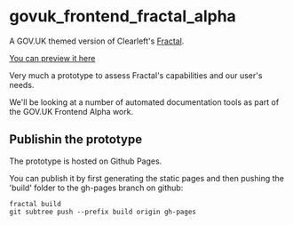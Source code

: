 # govuk_frontend_fractal_alpha

A GOV.UK themed version of Clearleft's [Fractal](http://fractal.build/).

[You can preview it here](https://alphagov.github.io/govuk_frontend_fractal_alpha)

Very much a prototype to assess Fractal's capabilities and our user's needs.

We'll be looking at a number of automated documentation tools as part of the GOV.UK Frontend Alpha work.

## Publishin the prototype

The prototype is hosted on Github Pages.

You can publish it by first generating the static pages and then pushing the 'build' folder to the gh-pages branch on github:

```
fractal build
git subtree push --prefix build origin gh-pages
```